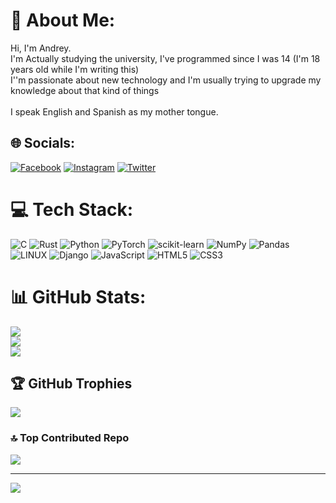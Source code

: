 # 💫 About Me:
Hi, I'm Andrey.<br>I'm Actually studying the university, I've programmed since I was 14 (I'm 18 years old while I'm writing this)<br>I''m passionate about new technology and I'm usually trying to upgrade my knowledge about that kind of things<br><br>I speak English and Spanish as my mother tongue.


## 🌐 Socials:
[![Facebook](https://img.shields.io/badge/Facebook-%231877F2.svg?logo=Facebook&logoColor=white)](https://facebook.com/habla.habla.125) [![Instagram](https://img.shields.io/badge/Instagram-%23E4405F.svg?logo=Instagram&logoColor=white)](https://instagram.com/andreybalvaneda05) [![Twitter](https://img.shields.io/badge/Twitter-%231DA1F2.svg?logo=Twitter&logoColor=white)](https://twitter.com/AndreyBalv) 

# 💻 Tech Stack:
![C](https://img.shields.io/badge/c-%2300599C.svg?style=for-the-badge&logo=c&logoColor=white) ![Rust](https://img.shields.io/badge/rust-%23000000.svg?style=for-the-badge&logo=rust&logoColor=white) ![Python](https://img.shields.io/badge/python-3670A0?style=for-the-badge&logo=python&logoColor=ffdd54) ![PyTorch](https://img.shields.io/badge/PyTorch-%23EE4C2C.svg?style=for-the-badge&logo=PyTorch&logoColor=white) ![scikit-learn](https://img.shields.io/badge/scikit--learn-%23F7931E.svg?style=for-the-badge&logo=scikit-learn&logoColor=white) ![NumPy](https://img.shields.io/badge/numpy-%23013243.svg?style=for-the-badge&logo=numpy&logoColor=white) ![Pandas](https://img.shields.io/badge/pandas-%23150458.svg?style=for-the-badge&logo=pandas&logoColor=white) ![LINUX](https://img.shields.io/badge/Linux-FCC624?style=for-the-badge&logo=linux&logoColor=black) ![Django](https://img.shields.io/badge/django-%23092E20.svg?style=for-the-badge&logo=django&logoColor=white) ![JavaScript](https://img.shields.io/badge/javascript-%23323330.svg?style=for-the-badge&logo=javascript&logoColor=%23F7DF1E) ![HTML5](https://img.shields.io/badge/html5-%23E34F26.svg?style=for-the-badge&logo=html5&logoColor=white) ![CSS3](https://img.shields.io/badge/css3-%231572B6.svg?style=for-the-badge&logo=css3&logoColor=white)
# 📊 GitHub Stats:
![](https://github-readme-stats.vercel.app/api?username=AndreyBal03&theme=tokyonight&hide_border=false&include_all_commits=false&count_private=false)<br/>
![](https://github-readme-streak-stats.herokuapp.com/?user=AndreyBal03&theme=tokyonight&hide_border=false)<br/>
![](https://github-readme-stats.vercel.app/api/top-langs/?username=AndreyBal03&theme=tokyonight&hide_border=false&include_all_commits=false&count_private=false&layout=compact)

## 🏆 GitHub Trophies
![](https://github-profile-trophy.vercel.app/?username=AndreyBal03&theme=tokyonight&no-frame=false&no-bg=true&margin-w=4)

### 🔝 Top Contributed Repo
![](https://github-contributor-stats.vercel.app/api?username=AndreyBal03&limit=5&theme=tokyonight&combine_all_yearly_contributions=true)

---
[![](https://visitcount.itsvg.in/api?id=AndreyBal03&icon=0&color=0)](https://visitcount.itsvg.in)

<!-- Proudly created with GPRM ( https://gprm.itsvg.in ) -->
